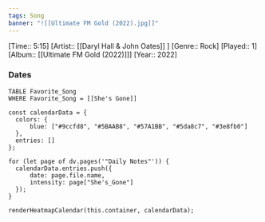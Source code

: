 ```yaml
---
tags: Song  
banner: "![[Ultimate FM Gold (2022).jpg]]"
---
```

[Time:: 5:15]
[Artist:: [[Daryl Hall & John Oates]] ]
[Genre:: Rock]
[Played:: 1]
[Album:: [[Ultimate FM Gold (2022)]]]
[Year:: 2022]
### Dates
````dataview
TABLE Favorite_Song
WHERE Favorite_Song = [[She's Gone]]
````
  ```dataviewjs
const calendarData = { 
	colors: { 
		blue: ["#9ccfd8", "#5BAAB8", "#57A1BB", "#5da8c7", "#3e8fb0"] 
	}, 
	entries: [] 
}; 

for (let page of dv.pages('"Daily Notes"')) { 
	calendarData.entries.push({ 
		date: page.file.name, 
		intensity: page["She's_Gone"]
	}); 
} 

renderHeatmapCalendar(this.container, calendarData);
```
